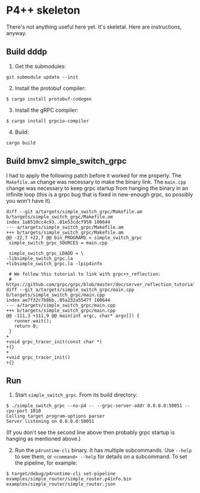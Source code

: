 # P4++ skeleton

There's not anything useful here yet.  It's skeletal.  Here are
instructions, anyway.

## Build dddp

1. Get the submodules:

```
git submodule update --init
```

2. Install the protobuf compiler:

```
$ cargo install protobuf-codegen
```

3. Install the gRPC compiler:

```
$ cargo install grpcio-compiler
```

4. Build:

```
cargo build
```

## Build bmv2 simple_switch_grpc

I had to apply the following patch before it worked for me properly.
The ``Makefile.am`` change was necessary to make the binary link.  The
``main.cpp`` change was necessary to keep grpc startup from hanging
the binary in an infinite loop (this is a grpc bug that is fixed in
new-enough grpc, so possibly you won't have it).

```
diff --git a/targets/simple_switch_grpc/Makefile.am b/targets/simple_switch_grpc/Makefile.am
index 1a8510cc4c93..01e53cdcf959 100644
--- a/targets/simple_switch_grpc/Makefile.am
+++ b/targets/simple_switch_grpc/Makefile.am
@@ -22,7 +22,7 @@ bin_PROGRAMS = simple_switch_grpc
 simple_switch_grpc_SOURCES = main.cpp
 
 simple_switch_grpc_LDADD = \
-libsimple_switch_grpc.la
+libsimple_switch_grpc.la -lpip4info
 
 # We follow this tutorial to link with grpc++_reflection:
 # https://github.com/grpc/grpc/blob/master/doc/server_reflection_tutorial.md
diff --git a/targets/simple_switch_grpc/main.cpp b/targets/simple_switch_grpc/main.cpp
index ae7f32c7b8bb..05a232a5547f 100644
--- a/targets/simple_switch_grpc/main.cpp
+++ b/targets/simple_switch_grpc/main.cpp
@@ -111,3 +111,9 @@ main(int argc, char* argv[]) {
   runner.wait();
   return 0;
 }
+
+void grpc_tracer_init(const char *)
+{}
+
+void grpc_tracer_init()
+{}
```

## Run

1. Start ``simple_switch_grpc``.  From its build directory:

```
$ ./simple_switch_grpc --no-p4 -- --grpc-server-addr 0.0.0.0:50051 --cpu-port 1010
Calling target program-options parser
Server listening on 0.0.0.0:50051
```

   (If you don't see the second line above then probably grpc startup is
   hanging as mentioned above.)

2. Run the `p4runtime-cli` binary.  It has multiple subcommands.  Use
   `--help` to see them, or `<command> --help` for details on a
   subcommand.  To set the pipeline, for example:
   
```
$ target/debug/p4runtime-cli set-pipeline examples/simple_router/simple_router.p4info.bin examples/simple_router/simple_router.json
```
